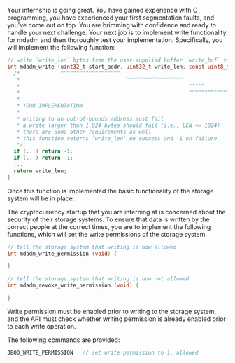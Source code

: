 Your internship is going great. You have gained experience with C programming, you have experienced your first segmentation faults, and you've come out on top. You are brimming with confidence and ready to handle your next challenge. Your next job is to implement write functionality for mdadm and then thoroughly test your implementation. Specifically, you will implement the following function:

```c
// write `write_len` bytes from the user-supplied buffer `write_buf` to the storage system starting at address `start_addr`
int mdadm_write (uint32_t start_addr, uint32_t write_len, const uint8_t write_buf) {
  /*             ^^^^^^^^^^^^^^^^^^^                                               32-bit unsigned int
   *                                  ^^^^^^^^^^^^^^^^^^                           32-bit unsigned int
   *                                                      ^^^^^                    `write_buf` is an in-parameter, meaning that it is read-only
   *                                                      ^^^^^^^^^^^^^^^^^^^^^^^  pointer to 8-bit unsigned int
   *
   * YOUR IMPLEMENTATION
   *
   * writing to an out-of-bounds address must fail
   * a write larger than 1,024 bytes should fail (i.e., LEN <= 1024)
   * there are some other requirements as well
   * this function returns `write_len` on success and -1 on failure
   */
  if (...) return -1;
  if (...) return -1;
  ...
  return write_len;
}
```

Once this function is implemented the basic functionality of the storage system will be in place.

The cryptocurrency startup that you are interning at is concerned about the security of their storage systems. To ensure that data is written by the correct people at the correct times, you are to implement the following functions, which will set the write permissions of the storage system.

```c
// tell the storage system that writing is now allowed
int mdadm_write_permission (void) {

}

// tell the storage system that writing is now not allowed
int mdadm_revoke_write_permission (void) {

}
```

Write permission must be enabled prior to writing to the storage system, and the API must check whether writing permission is already enabled prior to each write operation.

The following commands are provided:

```c
JBOD_WRITE_PERMISSION   // set write permission to 1, allowed

```